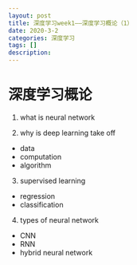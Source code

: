 ```yaml
---
layout: post
title: 深度学习week1——深度学习概论（1）
date: 2020-3-2
categories: 深度学习
tags: []
description: 
---
```


# 深度学习概论

1. what is neural network

2. why is deep learning take off 

- data
- computation
- algorithm

3. supervised learning

- regression
- classification

4. types of neural network

  - CNN
  - RNN
  - hybrid neural network

